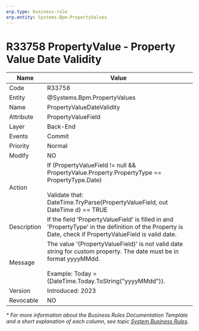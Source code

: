 ```yaml
---
erp.type: business-rule
erp.entity: Systems.Bpm.PropertyValues
---
```


# R33758 PropertyValue - Property Value Date Validity

| Name | Value |
| ---- | ----- |
| Code | R33758 |
| Entity | @Systems.Bpm.PropertyValues |
| Name | PropertyValueDateValidity |
| Attribute | PropertyValueField |
| Layer | Back-End |
| Events | Commit |
| Priority | Normal |
| Modify | NO |
| Action | If (PropertyValueField != null && PropertyValue.Property.PropertyType == PropertyType.Date) <br> <br> Validate that: DateTime.TryParse(PropertyValueField, out DateTime d) == TRUE |
| Description| If the field 'PropertyValueField' is filled in and 'PropertyType' in the definition of the Property is Date, check if PropertyValueField is valid date.|
| Message | The value '{PropertyValueField}' is not valid date string for custom property. The date must be in format yyyyMMdd.<br> <br> Example: Today = {DateTime.Today.ToString("yyyyMMdd")}.|
| Version | Introduced: 2023 |
| Revocable | NO |

*\* For more information about the Business Rules Documentation Template and a short explanation of each column, see
topic [System Business Rules](../templates/template-description-system-business-rules.md).*
